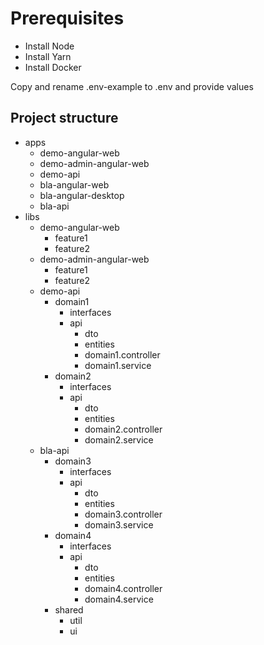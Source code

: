 # Prerequisites

- Install Node
- Install Yarn
- Install Docker

Copy and rename .env-example to .env and provide values

## Project structure

- apps
  - demo-angular-web
  - demo-admin-angular-web
  - demo-api
  - bla-angular-web
  - bla-angular-desktop
  - bla-api
- libs
  - demo-angular-web
    - feature1
    - feature2
  - demo-admin-angular-web
    - feature1
    - feature2
  - demo-api
    - domain1
      - interfaces
      - api
        - dto
        - entities
        - domain1.controller
        - domain1.service
    - domain2
      - interfaces
      - api
        - dto
        - entities
        - domain2.controller
        - domain2.service
  - bla-api
    - domain3
      - interfaces
      - api
        - dto
        - entities
        - domain3.controller
        - domain3.service
    - domain4
      - interfaces
      - api
        - dto
        - entities
        - domain4.controller
        - domain4.service
    - shared
      - util
      - ui
